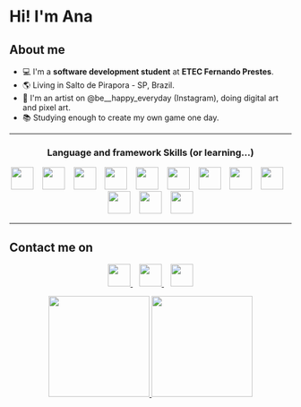 # Hi! I'm Ana 
## About me
- 💻 I'm a **software development student** at **ETEC Fernando Prestes**.
- 🌎 Living in Salto de Pirapora - SP, Brazil.
- 🎨 I'm an artist on @be__happy_everyday (Instagram), doing digital art and pixel art.
- 📚 Studying enough to create my own game one day.

<hr>
<h3 align="center">Language and framework Skills (or learning...)</h2>
<p align="center">
 <img src="https://img.shields.io/badge/Python-BD3B64?style=for-the-badge&logo=python&logoColor=white"  height=40> &nbsp;&nbsp; <img src = "https://img.shields.io/badge/PHP-777BB4?style=for-the-badge&logo=php&logoColor=white" height=40> &nbsp;&nbsp; <img src = "https://img.shields.io/badge/C%2B%2B-BD3B64?style=for-the-badge&logo=c%2B%2B&logoColor=white" height = 40> &nbsp;&nbsp; <img src="https://img.shields.io/badge/C%23-239120?style=for-the-badge&logo=c-sharp&logoColor=white" height=40> &nbsp;&nbsp; <img src="https://img.shields.io/badge/HTML5-BD3B64?style=for-the-badge&logo=html5&logoColor=white" height=40> &nbsp;&nbsp; <img src="https://img.shields.io/badge/CSS3-1572B6?style=for-the-badge&logo=css3&logoColor=white" height=40> &nbsp;&nbsp; <img src="https://img.shields.io/badge/JavaScript-BD3B64?style=for-the-badge&logo=javascript&logoColor=F7DF1E" height = 40> &nbsp;&nbsp; <img src=https://img.shields.io/badge/SQLite-07405E?style=for-the-badge&logo=sqlite&logoColor=white" height=40> &nbsp;&nbsp; <img src = "https://img.shields.io/badge/MySQL-BD3B64?style=for-the-badge&logo=mysql&logoColor=white" height=40> &nbsp;&nbsp; <img src="https://img.shields.io/badge/Microsoft%20SQL%20Sever-CC2927?style=for-the-badge&logo=microsoft%20sql%20server&logoColor=white" height = 40> &nbsp;&nbsp; <img src = "https://img.shields.io/badge/.NET-BD3B64?style=for-the-badge&logo=dotnet&logoColor=white" height = 40> &nbsp;&nbsp; <img src="https://img.shields.io/badge/Node.js-339933?style=for-the-badge&logo=nodedotjs&logoColor=white" height=40>
</p>
<hr>
  
 ## Contact me on
 <p align="center">
 <a href="https://www.linkedin.com/in/ana-giulia-de-lima-6174a3216/" rel="nofollow">
  <img src="https://img.shields.io/badge/linkedin-%230077B5.svg?&style=for-the-badge&logo=linkedin&logoColor=white" height = 40>
 </a>
 &nbsp;&nbsp;
 <a href="https://www.instagram.com/be__happy_everyday/" rel="nofollow">
  <img src="https://img.shields.io/badge/instagram-%23E4405F.svg?&style=for-the-badge&logo=instagram&logoColor=white" height = 40>
 </a>
 &nbsp;&nbsp;
 <a href="https://mobile.twitter.com/anaMdeveloper" rel="nofollow">
  <img src="https://img.shields.io/badge/Twitter-1DA1F2?style=for-the-badge&logo=twitter&logoColor=white" height=40>
 </a>
</p>

  <div>
  <p align="center">
  <a href="https://github.com/thenamesgiu">
  <img height="180em" src="https://github-readme-stats.vercel.app/api?username=thenamesgiu&show_icons=true&theme=dracula&include_all_commits=true&count_private=true"/>
  <img height="180em" src="https://github-readme-stats.vercel.app/api/top-langs/?username=thenamesgiu&layout=compact&langs_count=16&theme=dracula"/>
  </p>
</div>

